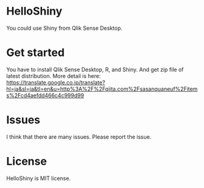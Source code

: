 # HelloShiny
You could use Shiny from Qlik Sense Desktop.

# Get started
You have to install Qlik Sense Desktop, R, and Shiny.
And get zip file of latest distribution.
More detail is here:
<https://translate.google.co.jp/translate?hl=ja&sl=ja&tl=en&u=http%3A%2F%2Fqiita.com%2Fsasanquaneuf%2Fitems%2Fcd4aefdd466c4c999d99>

# Issues
I think that there are many issues. Please report the issue.

# License
HelloShiny is MIT license.